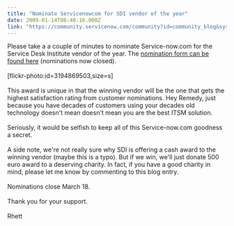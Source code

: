 ```yaml
---
title: "Nominate Servicenowcom for SDI vendor of the year"
date: 2009-01-14T06:48:16.000Z
link: "https://community.servicenow.com/community?id=community_blog&sys_id=c3dd2ae9dbd0dbc01dcaf3231f9619f3"
---
```

<p>Please take a a couple of minutes to nominate Service-now.com for the Service Desk Institute vendor of the year. The <a title="w.keysurvey.com/survey/217528/8b7b/" href="http://www.keysurvey.com/survey/217528/8b7b/" rel="lightframe">nomination form can be found here</a> (nominations now closed).<br /><br />[flickr-photo:id=3194869503,size=s]<br /><br />This award is unique in that the winning vendor will be the one that gets the highest satisfaction rating from customer nominations. Hey Remedy, just because you have decades of customers using your decades old technology doesn't mean doesn't mean you are the best ITSM solution.<br /><br />Seriously, it would be selfish to keep all of this Service-now.com goodness a secret. <br /><br />A side note, we're not really sure why SDI is offering a cash award to the winning vendor (maybe this is a typo). But if we win, we'll just donate 500 euro award to a deserving charity. In fact, if you have a good charity in mind, please let me know by commenting to this blog entry.<br /><br />Nominations close March 18.<br /><br />Thank you for your support.<br /><br />Rhett</p>